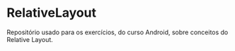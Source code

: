 # RelativeLayout
Repositório usado para os exercícios, do curso Android, sobre conceitos do Relative Layout.

